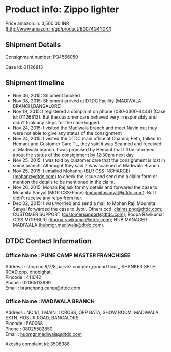 # Product info: Zippo lighter
Price amazon.in: 3,500.00 INR (http://www.amazon.in/gp/product/B0074G4Y0K/)  

## Shipment Details
Consignment number: P34566050

Case id: 01126813

## Shipment timeline 
- Nov 06, 2015: Shipment booked
- Nov 08, 2015: Shipment arrived at DTDC Facility (MADIWALA BRANCH,BANGALORE)
- Nov 19, 2015: I registered a complaint on phone (080-3300-4444) (Case id: 01126813). But the customer care behaved very irresponsibly and didn't took any steps for the case logged.
- Nov 24, 2015: I visited the Madiwala branch and meet Navin but they were not able to give any status of the consignment
- Nov 24, 2015: I visited the DTDC main office at Chamraj Peth, talked to Hemant and Customer Care TL, they said it was Scanned and received at Madiwala branch. I was promised by Hemant that I'll be informed about the status of the consignment by 12:30pm next day.
- Nov 25, 2015: I was told by customer care that the consignment is lost in some branch. Althought they said it was scanned at Madiwala Branch.
- Nov 25, 2015: I emailed Mohanraj (BLR CSS INCHARGE) (mohanr@dtdc.com) to check the issue and send me a claim form or mention the details to be mentioned in the claim.
- Nov 26, 2015: Mohan Raj ask for my details and forwared the case to Moumita Sanyal (MGR CSS-Pune) (moumitasanyal@dtdc.com). But I didn't receive any relpy from her.
- Dec 02, 2015: I was worried and send a mail to Mohan Raj. Moumita Sanyal forwarded the case to Jyoti. Others ccd: claims.pnq@dtdc.com; CUSTOMER SUPPORT (customersupport@dtdc.com); Roopa Ravikumar (CSS MGR-BLR) (Roopa.ravikumar@dtdc.com); HUB MANAGER MADIWALA (hubmgr.madiwala@dtdc.com).

## DTDC Contact Information
### Office Name : PUNE CAMP MASTER FRANCHISEE  
Address : shop no.6/7/8,parvez complex,ground floor,, SHANKER SETH ROAD,opp. dhobighat,  
Pincode : 411042  
Phone : 02065113999  
Email : branchpnq.camp@dtdc.com  

### Office Name : MADIWALA BRANCH  
Address : NO.1/1, I MAIN, I CROSS, OPP BATA, SHOW ROOM, MADIWALA EXTN. HOSUR ROAD, BANGALORE  
Pincode : 560068  
Phone : 08025502850  
Email : hubmgr.madiwala@dtdc.com  


Akosha complaint id: 3508388
